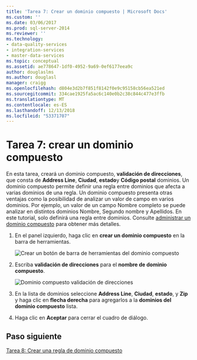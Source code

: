 ```yaml
---
title: 'Tarea 7: Crear un dominio compuesto | Microsoft Docs'
ms.custom: ''
ms.date: 03/06/2017
ms.prod: sql-server-2014
ms.reviewer: ''
ms.technology:
- data-quality-services
- integration-services
- master-data-services
ms.topic: conceptual
ms.assetid: ae778647-1df0-4952-9a69-0ef6177eea9c
author: douglaslms
ms.author: douglasl
manager: craigg
ms.openlocfilehash: d804e3d2b7f851f8142f0e9c95158cb56ea521ed
ms.sourcegitcommit: 334cae1925fa5ac6c140e0b2c38c844c477e3ffb
ms.translationtype: MT
ms.contentlocale: es-ES
ms.lasthandoff: 12/13/2018
ms.locfileid: "53371707"
---
```

# <a name="task-7-creating-a-composite-domain"></a>Tarea 7: crear un dominio compuesto
  En esta tarea, creará un dominio compuesto, **validación de direcciones**, que consta de **Address Line**, **Ciudad**, **estado**y  **Código postal** dominios. Un dominio compuesto permite definir una regla entre dominios que afecta a varias dominios de una regla. Un dominio compuesto presenta otras ventajas como la posibilidad de analizar un valor de campo en varios dominios.  Por ejemplo, un valor de un campo Nombre completo se puede analizar en distintos dominios Nombre, Segundo nombre y Apellidos. En este tutorial, solo definirá una regla entre dominios. Consulte [administrar un dominio compuesto](https://msdn.microsoft.com/library/hh510399.aspx) para obtener más detalles.  
  
1.  En el panel izquierdo, haga clic en **crear un dominio compuesto** en la barra de herramientas.  
  
     ![Crear un botón de barra de herramientas del dominio compuesto](../../2014/tutorials/media/et-creatingacompositedomain-01.jpg "crear un botón de barra de herramientas del dominio compuesto")  
  
2.  Escriba **validación de direcciones** para el **nombre de dominio compuesto**.  
  
     ![Dominio compuesto validación de direcciones](../../2014/tutorials/media/et-creatingacompositedomain-02.jpg "dominio compuesto validación de direcciones")  
  
3.  En la lista de dominios seleccione **Address Line**, **Ciudad**, **estado**, y **Zip** y haga clic en **flecha derecha** para agregarlos a la **dominios del dominio compuesto** lista.  
  
4.  Haga clic en **Aceptar** para cerrar el cuadro de diálogo.  
  
## <a name="next-step"></a>Paso siguiente  
 [Tarea 8: Crear una regla de dominio compuesto](../../2014/tutorials/task-8-creating-a-composite-domain-rule.md)  
  
  
